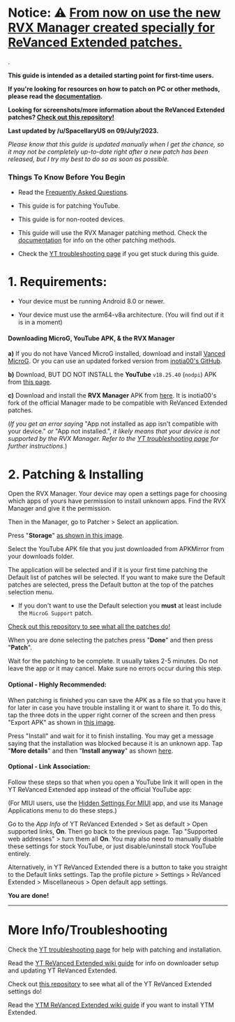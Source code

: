 # Notice: ⚠️ [From now on use the new RVX Manager created specially for ReVanced Extended patches.](https://github.com/inotia00/revanced-manager/releases/latest)

.

**This guide is intended as a detailed starting point for first-time users.**

**If you're looking for resources on how to patch on PC or other methods, please read the [documentation](https://github.com/inotia00/revanced-documentation#revanced-extended-documentation).**

**Looking for screenshots/more information about the ReVanced Extended patches? [Check out this repository!](https://github.com/ReVanced-Extended-Community/Patches-Documentation#patches-documentation)**

**Last updated by /u/SpacellaryUS on 09/July/2023.**

*Please know that this guide is updated manually when I get the chance, so it may not be completely up-to-date right after a new patch has been released, but I try my best to do so as soon as possible.*


### **Things To Know Before You Begin**

* Read the [Frequently Asked Questions](https://www.reddit.com/r/revancedextended/wiki/faq/).

* This guide is for patching YouTube.

* This guide is for non-rooted devices.

* This guide will use the RVX Manager patching method. Check the [documentation](https://github.com/inotia00/revanced-documentation#revanced-extended-documentation) for info on the other patching methods.

* Check the [YT troubleshooting page](https://www.reddit.com/r/revancedextended/wiki/yt-troubleshooting/#wiki_issues_with_patching_.26amp.3B_installation) if you get stuck during this guide.


# **1. Requirements:**

* Your device must be running Android 8.0 or newer.

* Your device must use the arm64-v8a architecture. (You will find out if it is in a moment) 

#### **Downloading MicroG, YouTube APK, & the RVX Manager**

**a)** If you do not have Vanced MicroG installed, download and install [Vanced MicroG](https://github.com/TeamVanced/VancedMicroG/releases/latest). Or you can use an updated forked version from [inotia00's GitHub](https://github.com/inotia00/VancedMicroG/releases/latest).

**b)** Download, BUT DO NOT INSTALL the **YouTube** `v18.25.40` (`nodpi`) APK from [this page](https://www.apkmirror.com/apk/google-inc/youtube/youtube-18-25-40-release/youtube-18-25-40-android-apk-download/).

**c)** Download and install the **RVX Manager** APK from [here](https://github.com/inotia00/revanced-manager/releases/latest). It is inotia00's fork of the official Manager made to be compatible with ReVanced Extended patches.

(*If you get an error saying* "App not installed as app isn't compatible with your device." *or* "App not installed.", *it likely means that your device is not supported by the RVX Manager. Refer to the [YT troubleshooting page](https://www.reddit.com/r/revancedextended/wiki/yt-troubleshooting/#wiki_issues_with_patching_.26amp.3B_installation) for further instructions.*)



# **2. Patching & Installing**

Open the RVX Manager. Your device may open a settings page for choosing which apps of yours have permission to install unknown apps. Find the RVX Manager and give it the permission.

Then in the Manager, go to Patcher > Select an application.

Press "**Storage**" [as shown in this image](https://imgur.com/a/vx64z3S).

Select the YouTube APK file that you just downloaded from APKMirror from your downloads folder.

The application will be selected and if it is your first time patching the Default list of patches will be selected. If you want to make sure the Default patches are selected, press the Default button at the top of the patches selection menu.

* If you don't want to use the Default selection you **must** at least include the `MicroG Support` patch.

[Check out this repository to see what all the patches do!](https://github.com/ReVanced-Extended-Community/Patches-Documentation#patches-documentation)

When you are done selecting the patches press "**Done**" and then press "**Patch**".

Wait for the patching to be complete. It usually takes 2-5 minutes. Do not leave the app or it may cancel. Make sure no errors occur during this step.


#### **Optional - Highly Recommended:**

When patching is finished you can save the APK as a file so that you have it for later in case you have trouble installing it or want to share it. To do this, tap the three dots in the upper right corner of the screen and then press "Export APK" as shown in [this image](https://imgur.com/a/JqmfzAj).

Press "Install" and wait for it to finish installing. You may get a message saying that the installation was blocked because it is an unknown app. Tap "**More details**" and then "**Install anyway**" as shown [here](https://imgur.com/a/iLP2m7l).


#### **Optional - Link Association:**

Follow these steps so that when you open a YouTube link it will open in the YT ReVanced Extended app instead of the official YouTube app:

(For MIUI users, use the [Hidden Settings For MIUI]((https://play.google.com/store/apps/details?id=com.ceyhan.sets)) app, and use its Manage Applications menu to do these steps.)

Go to the *App Info* of YT ReVanced Extended > Set as default > Open supported links, **On**. Then go back to the previous page. Tap "Supported web addresses" > turn them all **On**. You may also need to manually disable these settings for stock YouTube, or just disable/uninstall stock YouTube entirely. 

Alternatively, in YT ReVanced Extended there is a button to take you straight to the Default links settings. Tap the profile picture > Settings > ReVanced Extended > Miscellaneous > Open default app settings.

**You are done!**
___

# **More Info/Troubleshooting**

Check the [YT troubleshooting page](https://www.reddit.com/r/revancedextended/wiki/yt-troubleshooting/#wiki_issues_with_patching_.26amp.3B_installation) for help with patching and installation.

Read the [YT ReVanced Extended wiki guide](https://www.reddit.com/r/revancedextended/wiki/yt-guide/) for info on downloader setup and updating YT ReVanced Extended.

Check out [this repository](https://github.com/kazimmt/RVX-Features#youtube-revanced-extended-features) to see what all of the YT ReVanced Extended settings do!

Read the [YTM ReVanced Extended wiki guide](https://www.reddit.com/r/revancedextended/wiki/ytm-guide/) if you want to install YTM Extended.
